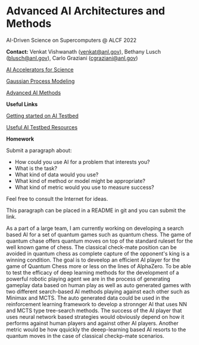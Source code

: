 # Advanced AI Architectures and Methods

AI-Driven Science on Supercomputers @ ALCF 2022

**Contact:** Venkat Vishwanath ([venkat@anl.gov](mailto:///venkat@anl.gov)), Bethany Lusch ([blusch@anl.gov](mailto:///blusch@anl.gov)), Carlo Graziani ([cgraziani@anl.gov](mailto:///cgraziani@anl.gov)) 


[AI Accelerators for Science](https://github.com/argonne-lcf/ai-science-training-series/blob/main/08_advanced_architectures_methods/ALCF_AI_Testbed_Vishwanath.pdf)
    
[Gaussian Process Modeling](Gaussian_Process_Modeling.ipynb)

[Advanced AI Methods](https://github.com/argonne-lcf/ai-science-training-series/blob/main/08_advanced_architectures_methods/AITrainingSeries-AdvancedMethods.pdf)

**Useful Links**

 [Getting started on AI Testbed](https://www.alcf.anl.gov/support/ai-testbed-userdocs/index.html)
 
 [Useful AI Testbed Resources](https://github.com/argonne-lcf/AIaccelerators-SC22-tutorial)
 
 **Homework**
 
 Submit a paragraph about: 
 
- How could you use AI for a problem that interests you? 
- What is the task? 
- What kind of data would you use? 
- What kind of method or model might be appropriate? 
- What kind of metric would you use to measure success? 

Feel free to consult the Internet for ideas.

This paragraph can be placed in a README in git and you can submit the link. 


As a part of a large team, I am currently working on developing a search based AI for a set of quantum games such as quantum chess. The game of quantum chase offers quantum moves on top of the standard ruleset for the well known game of chess. The classical check-mate position can be avoided in quantum chess as complete capture of the opponent's king is a winning condition. The goal is to deveelop an efficient AI player for the game of Quantum Chess more or less on the lines of AlphaZero. To be able to test the efficacy of deep learning methods for the development of a powerful robotic playing agent we are in the process of generating gameplay data based on human play as well as auto generated games with two different search-based AI methods playing against each other such as Minimax and MCTS. The auto generated data could be used in the reinforcement learning framework to develop a stronnger AI that uses NN and MCTS type tree-search methods. The success of the AI player that uses neural network based strategies would obviously depend on how it performs against human players and against other AI players. Another metric would be how qquickly the deeep-learning based AI resorts to the quantum moves in the case of classical checkp-mate scenarios. 

